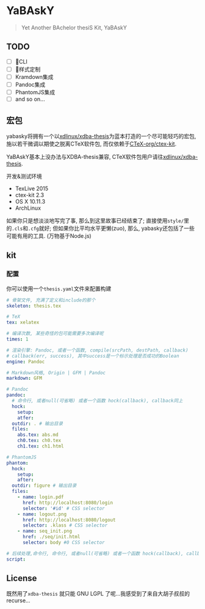 # YaBAskY

> Yet Another BAchelor thesiS Kit, YaBAskY

## TODO

- [ ] :beer:CLI
- [ ] :beer:样式定制
- [ ] Kramdown集成
- [ ] Pandoc集成
- [ ] PhantomJS集成
- [ ] and so on...

## 宏包

yabasky将拥有一个以[xdlinux/xdba-thesis][xdba]为蓝本打造的一个尽可能轻巧的宏包,
施以若干微调以期使之脱离CTeX软件包, 而仅依赖于[CTeX-org/ctex-kit][ctex-kit].

YaBAskY基本上没办法与XDBA-thesis兼容, CTeX软件包用户请往[xdlinux/xdba-thesis][xdba].

开发&测试环境
+ TexLive  2015
+ ctex-kit 2.3
+ OS X 10.11.3
+ ArchLinux

如果你只是想淡淡地写完了事, 那么到这里故事已经结束了;
直接使用`style/`里的`.cls`和`.cfg`就好;
但如果你比平均水平更懒(zuo), 那么, yabasky还包括了一些可能有用的工具. (万物基于Node.js)

## kit

### 配置

你可以使用一个`thesis.yaml`文件来配置构建

```yaml
# 骨架文件, 充满了定义和include的那个
skeleton: thesis.tex

# TeX
tex: xelatex

# 编译次数, 某些奇怪的包可能需要多次编译呢
times: 1

# 渲染引擎: Pandoc, 或者一个函数, compile(srcPath, destPath, callback)
# callback(err, success), 其中success是一个标示处理是否成功的Boolean
engine: Pandoc

# Markdown风格, Origin | GFM | Pandoc
markdown: GFM

# Pandoc
pandoc:
  # 命令行, 或者null(可省略) 或者一个函数 hock(callback), callback同上
  hock:
    setup:
    atfer:
  outdir: . # 输出目录
  files:
    abs.tex: abs.md
    ch0.tex: ch0.tex
    ch1.tex: ch1.html

# PhantomJS
phantom:
  hock:
    setup:
    after:
  outdir: figure # 输出目录
  files:
    - name: login.pdf
      href: http://localhost:8080/login
      selector: '#id' # CSS selector
    - name: logout.png
      href: http://localhost:8080/logout
      selector: .klass # CSS selector
    - name: seq_init.png
      href: ./seq/init.html
      selector: body #0 CSS selector

# 后续处理,命令行, 命令行, 或者null(可省略) 或者一个函数 hock(callback), callback同上
script:
```

## License

既然用了`xdba-thesis` 就只能 GNU LGPL 了呢...我感受到了来自大胡子叔叔的recurse...

[xdba]: https://github.com/xdlinux/xdba-thesis
[ctex-kit]: https://github.com/CTeX-org/ctex-kit
